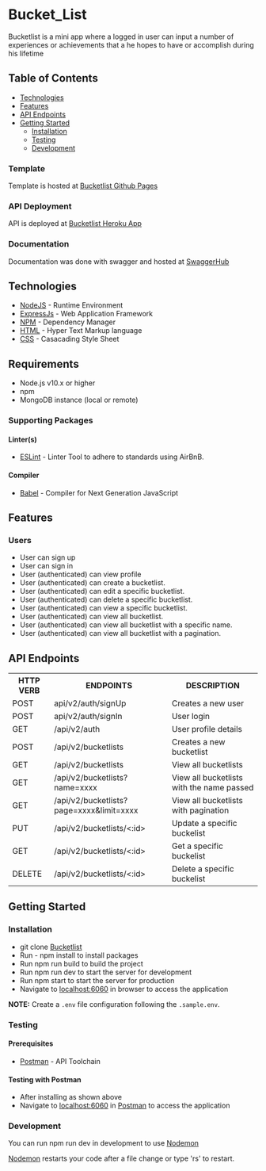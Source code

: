 # Bucket_List

Bucketlist is a mini app where a logged in user can input a number of experiences or achievements that a he hopes to have or accomplish during his lifetime

## Table of Contents

- [Technologies](#technologies)
- [Features](#features)
- [API Endpoints](#api-endpoints)
- [Getting Started](#getting-started)
  - [Installation](#installation)
  - [Testing](#testing)
  - [Development](#development)

### Template

Template is hosted at [Bucketlist Github Pages](https://judeokafor.github.io/bucketlist/)

### API Deployment

API is deployed at [Bucketlist Heroku App](https://bucketlist01.herokuapp.com/)

### Documentation

Documentation was done with swagger and hosted at [SwaggerHub](https://app.swaggerhub.com/apis-docs/BucketList/bucket-list/1.0.0)

## Technologies

- [NodeJS](https://nodejs.org/) - Runtime Environment
- [ExpressJs](https://expressjs.com/) - Web Application Framework
- [NPM](https://www.npmjs.com/) - Dependency Manager
- [HTML](https://www.w3c.com/) - Hyper Text Markup language
- [CSS](https://www.w3c.com/) - Casacading Style Sheet

## Requirements

- Node.js v10.x or higher
- npm
- MongoDB instance (local or remote)

### Supporting Packages

#### Linter(s)

- [ESLint](https://eslint.org/) - Linter Tool to adhere to standards using AirBnB.

#### Compiler

- [Babel](https://babel.io/) - Compiler for Next Generation JavaScript

## Features

### Users

- User can sign up
- User can sign in
- User (authenticated) can view profile
- User (authenticated) can create a bucketlist.
- User (authenticated) can edit a specific bucketlist.
- User (authenticated) can delete a specific bucketlist.
- User (authenticated) can view a specific bucketlist.
- User (authenticated) can view all bucketlist.
- User (authenticated) can view all bucketlist with a specific name.
- User (authenticated) can view all bucketlist with a pagination.

## API Endpoints

<table>
<tr><th>HTTP VERB</th><th>ENDPOINTS</th><th>DESCRIPTION</th></tr>
<tr><td>POST</td><td>api/v2/auth/signUp</td><td>Creates a new user</td></tr>
<tr><td>POST</td><td>api/v2/auth/signIn</td><td>User login</td></tr>
<tr><td>GET</td><td>/api/v2/auth</td><td>User profile details</td></tr>

<tr><td>POST</td><td>/api/v2/bucketlists</td><td>Creates a new bucketlist</td></tr>
<tr><td>GET</td><td>/api/v2/bucketlists</td><td>View all bucketlists</td></tr>
<tr><td>GET</td><td>/api/v2/bucketlists?name=xxxx</td><td>View all bucketlists with the name passed</td></tr>
<tr><td>GET</td><td>/api/v2/bucketlists?page=xxxx&limit=xxxx</td><td>View all bucketlists with pagination</td></tr>
<tr><td>PUT</td><td>/api/v2/bucketlists/<:id></td><td>Update a specific buckelist</td></tr>
<tr><td>GET</td><td>/api/v2/bucketlists/<:id></td><td>Get a specific buckelist</td></tr>
<tr><td>DELETE</td><td>/api/v2/bucketlists/<:id></td><td>Delete a specific buckelist</td></tr>

</table>

## Getting Started

### Installation

- git clone
  [Bucketlist](https://github.com/judeokafor/bucketlist.git)
- Run - npm install to install packages
- Run npm run build to build the project
- Run npm run dev to start the server for development
- Run npm start to start the server for production
- Navigate to [localhost:6060](http://localhost:6060/) in browser to access the
  application

**NOTE:** Create a `.env` file configuration following the `.sample.env`.

### Testing

#### Prerequisites

- [Postman](https://getpostman.com/) - API Toolchain

#### Testing with Postman

- After installing as shown above
- Navigate to [localhost:6060](http://localhost:6060/) in
  [Postman](https://getpostman.com/) to access the application

### Development

You can run npm run dev in development to use [Nodemon](https://nodemon.io/)

[Nodemon](https://nodemon.io/) restarts your code after a file change or type 'rs' to restart.
